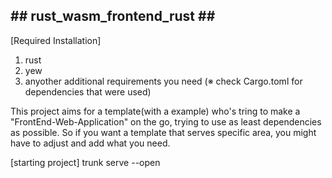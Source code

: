 ## ## rust_wasm_frontend_rust ## ##

[Required Installation]
1. rust
2. yew
3. anyother additional requirements you need (※ check Cargo.toml for dependencies that were used)

This project aims for a template(with a example) who's tring to make a "FrontEnd-Web-Application" on the go, trying to use as least dependencies as possible.
So if you want a template that serves specific area, you might have to adjust and add what you need.

[starting project]
trunk serve --open

